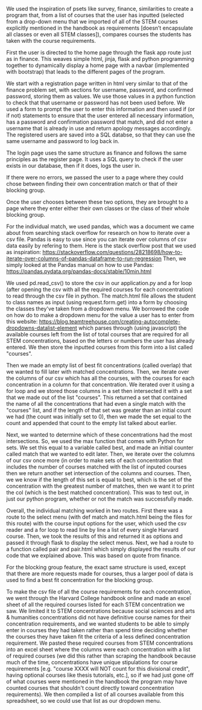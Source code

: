 We used the inspiration of psets like survey, finance, similarities to create a program that, from a list of courses that the user has
inputted (selected from a drop-down menu that we imported of all of the STEM courses explicitly mentioned in the handbook as requirements
[doesn’t encapsulate all classes or even all STEM classes]), compares courses the students has taken with the course requirements.

First the user is directed to the home page through the flask app route just as in finance. This weaves simple html, jinja, flask and python
programming together to dynamically display a home page with a navbar (implemented with bootstrap) that leads to the different pages of the program.

We start with a registration page written in html very similar to that of the finance problem set, with sections for username, password,
and confirmed password, storing them as values. We use those values in a python function to check that that username or password has not
been used before. We used a form to prompt the user to enter this information and then used if (or if not) statements to ensure that
the user entered all necessary information, has a password and confirmation password that match, and did not enter a username that is
already in use and return apology messages accordingly. The registered users are saved into a SQL databse, so that they can use the same
username and password to log back in.

The login page uses the same structure as finance and follows the same principles as the register page. It uses a SQL query to check if the
user exists in our database, then if it does, logs the user in.

If there were no errors, we passed the user to a page where they could chose between finding their own concentration match or that of their blocking group.

Once the user chooses between these two options, they are brought to a page where they enter either their own classes or the class of
their whole blocking group.

For the individual match, we used pandas, which was a document we came about from searching stack overflow for research on how to
iterate over a csv file. Pandas is easy to use since you can iterate over columns of csv data easily by refering to them.
Here is the stack overflow post that we used as inspiration: https://stackoverflow.com/questions/28218698/how-to-iterate-over-columns-of-pandas-dataframe-to-run-regression
Then, we simply looked at the Pandas manual on how to use Pandas: https://pandas.pydata.org/pandas-docs/stable/10min.html

We used pd.read_csv() to store the csv in our application.py and a for loop (after opening the csv with all the required courses for each
concentration) to read through the csv file in python. The match.html file allows the student to class names as input (using request.form.get)
into a form by choosing the classes they've taken from a dropdown menu. We borrowed the code on how do to make a dropdown menu for the value a user
has to enter from this website: https://blog.teamtreehouse.com/creating-autocomplete-dropdowns-datalist-element which parses through
(using javascript) the available courses left from the list of total courses that are required for all STEM concentrations, based on the letters or numbers the user
has already entered. We then store the inputted courses from this form into a list called "courses".

Then we made an empty list of best fit concentrations (called overlap) that we wanted to fill later with matched concentrations. Then, we iterate over the columns
of our csv which has all the courses, with the courses for each concentration in a column for that concentration. We iterated over it using a for loop
and we stored those columns in a set then intersected it with a set that we made out of the list "courses". This returned a set that contained the
name of all the concentrations that had even a single match with the "courses" list, and if the length of that set was greater than an initial count we had (the count was initially set to 0), then we
made the set equal to the count and appended that count to the empty list talked about earlier.

Next, we wanted to determine which of these concentrations had the most intersections. So, we used the max function that comes with Python for sets.
We set this equal to a variable called best, and made an initial counter called match that we wanted to edit later. Then, we iterate over the columns
of our csv once more (in order to make sets of each concentration that includes the number of courses matched with the list of inputed courses then we
return another set intersection of the columns and courses. Then, we we know if the length of this set is equal to best, which is the set of
the concentration with the greatest number of matches, then we want it to print the col (which is the best matched concentration). This was to test out,
in just our python program, whether or not the match was successfully made.

Overall, the individual matching worked in two routes. First there was a route to the select menu (with def match and match.html being the
files for this route) with the course input options for the user, which used the csv reader and a for loop to read line by line a list of every single Harvard course. Then, we took the
results of this and returned it as options and passed it through flask to display the select menus.
Next, we had a route to a function called pair and pair.html which simply displayed the results of our code that we explained above.
This was based on quote from finance.

For the blocking group feature, the exact same structure is used, except that there are more requests made for courses, thus
a larger pool of data is used to find a best fit concentration for the blocking group.

To make the csv file of all the course requirements for each concentration, we went through the Harvard College handbook online and
made an excel sheet of all the required courses listed for each STEM concentration we saw. We limited it to STEM concentrations because
social sciences and arts & humanities concentrations did not have definitive course names for their concentration requirements, and
we wanted students to be able to simply enter in courses they had taken rather than spend time deciding whether the courses they have
taken fit the criteria of a less defined concentration requirement. We pasted these required courses from STEM concentrations into an excel
sheet where the columns were each concentration with a list of required courses (we did this rather than scraping the handbook because
much of the time, concentrations have unique stipulations for course requirements [e.g. "course XXXX will NOT count for this divisional
credit", having optional courses like thesis tutorials, etc.], so if we had just gone off of what courses were mentioned in the handbook
the program may have counted courses that shouldn't count directly toward concentration requirements). We then compiled a list of all
courses available from this spreadsheet, so we could use that list as our dropdown menu.



